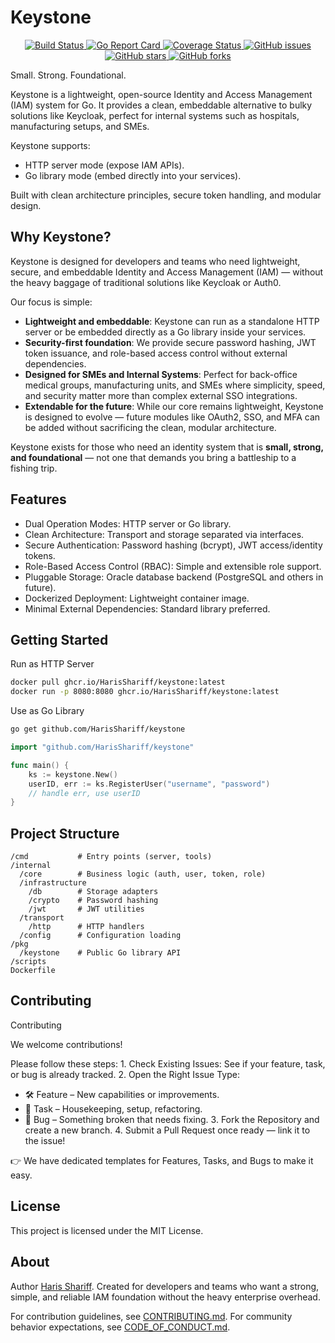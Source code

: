 # Keystone

<p align="center">
  <a href="https://github.com/HarisShariff/keystone/actions/workflows/build.yml">
    <img alt="Build Status" src="https://github.com/HarisShariff/keystone/actions/workflows/build.yml/badge.svg">
  </a>
  <a href="https://goreportcard.com/report/github.com/HarisShariff/keystone">
    <img alt="Go Report Card" src="https://goreportcard.com/badge/github.com/HarisShariff/keystone">
  </a>
  <a href="https://coveralls.io/github/HarisShariff/keystone">
    <img alt="Coverage Status" src="https://coveralls.io/repos/github/HarisShariff/keystone/badge.svg?branch=main">
  </a>
  <a href="https://github.com/HarisShariff/keystone/issues">
    <img alt="GitHub issues" src="https://img.shields.io/github/issues/HarisShariff/keystone.svg">
  </a>
  <a href="https://github.com/HarisShariff/keystone/stargazers">
    <img alt="GitHub stars" src="https://img.shields.io/github/stars/HarisShariff/keystone.svg">
  </a>
  <a href="https://github.com/HarisShariff/keystone/network/members">
    <img alt="GitHub forks" src="https://img.shields.io/github/forks/HarisShariff/keystone.svg">
  </a>
</p>

Small. Strong. Foundational.

Keystone is a lightweight, open-source Identity and Access Management (IAM) system for Go.
It provides a clean, embeddable alternative to bulky solutions like Keycloak, perfect for internal systems such as hospitals, manufacturing setups, and SMEs.

Keystone supports:

- HTTP server mode (expose IAM APIs).
- Go library mode (embed directly into your services).

Built with clean architecture principles, secure token handling, and modular design.

## Why Keystone?

Keystone is designed for developers and teams who need lightweight, secure, and embeddable Identity and Access Management (IAM) — without the heavy baggage of traditional solutions like Keycloak or Auth0.

Our focus is simple:

- **Lightweight and embeddable**: Keystone can run as a standalone HTTP server or be embedded directly as a Go library inside your services.
- **Security-first foundation**: We provide secure password hashing, JWT token issuance, and role-based access control without external dependencies.
- **Designed for SMEs and Internal Systems**: Perfect for back-office medical groups, manufacturing units, and SMEs where simplicity, speed, and security matter more than complex external SSO integrations.
- **Extendable for the future**: While our core remains lightweight, Keystone is designed to evolve — future modules like OAuth2, SSO, and MFA can be added without sacrificing the clean, modular architecture.

Keystone exists for those who need an identity system that is **small, strong, and foundational** — not one that demands you bring a battleship to a fishing trip.

## Features

- Dual Operation Modes: HTTP server or Go library.
- Clean Architecture: Transport and storage separated via interfaces.
- Secure Authentication: Password hashing (bcrypt), JWT access/identity tokens.
- Role-Based Access Control (RBAC): Simple and extensible role support.
- Pluggable Storage: Oracle database backend (PostgreSQL and others in future).
- Dockerized Deployment: Lightweight container image.
- Minimal External Dependencies: Standard library preferred.

## Getting Started

Run as HTTP Server

```bash
docker pull ghcr.io/HarisShariff/keystone:latest
docker run -p 8080:8080 ghcr.io/HarisShariff/keystone:latest
```

Use as Go Library

```bash
go get github.com/HarisShariff/keystone
```

```go
import "github.com/HarisShariff/keystone"

func main() {
    ks := keystone.New()
    userID, err := ks.RegisterUser("username", "password")
    // handle err, use userID
}
```

## Project Structure

```
/cmd           # Entry points (server, tools)
/internal
  /core        # Business logic (auth, user, token, role)
  /infrastructure
    /db        # Storage adapters
    /crypto    # Password hashing
    /jwt       # JWT utilities
  /transport
    /http      # HTTP handlers
  /config      # Configuration loading
/pkg
  /keystone    # Public Go library API
/scripts
Dockerfile
```

## Contributing

Contributing

We welcome contributions!

Please follow these steps: 1. Check Existing Issues: See if your feature, task, or bug is already tracked. 2. Open the Right Issue Type:

- 🛠️ Feature – New capabilities or improvements.
- 🧹 Task – Housekeeping, setup, refactoring.
- 🐞 Bug – Something broken that needs fixing. 3. Fork the Repository and create a new branch. 4. Submit a Pull Request once ready — link it to the issue!

👉 We have dedicated templates for Features, Tasks, and Bugs to make it easy.

## License

This project is licensed under the MIT License.

## About

Author [Haris Shariff](https://github.com/HarisShariff).
Created for developers and teams who want a strong, simple, and reliable IAM foundation without the heavy enterprise overhead.

For contribution guidelines, see [CONTRIBUTING.md](CONTRIBUTING.md).
For community behavior expectations, see [CODE_OF_CONDUCT.md](CODE_OF_CONDUCT.md).
